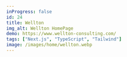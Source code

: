 ```yaml
---
inProgress: false
id: 24
title: Wellton
img_alt: Wellton HomePage
demo: https://www.wellton-consulting.com/
tags: ["Next.js", "TypeScript", "Tailwind"]
image: /images/home/wellton.webp
---
```

